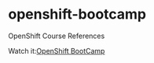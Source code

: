 # openshift-bootcamp
OpenShift Course References

Watch it:[OpenShift BootCamp](https://techbeatly.com/openshift-bootcamp)
